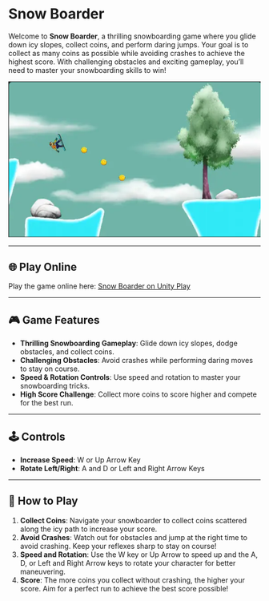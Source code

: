 # Snow Boarder

Welcome to **Snow Boarder**, a thrilling snowboarding game where you glide down icy slopes, collect coins, and perform daring jumps. Your goal is to collect as many coins as possible while avoiding crashes to achieve the highest score. With challenging obstacles and exciting gameplay, you’ll need to master your snowboarding skills to win!

![Snow Boarder Game](Snow_Boarder.png)

---

## 🌐 Play Online

Play the game online here: [Snow Boarder on Unity Play](https://play.unity.com/en/games/488cdc7b-7bcb-4c8d-ae7d-da4fe2f0567b/snow-boarder)

---

## 🎮 Game Features

- **Thrilling Snowboarding Gameplay**: Glide down icy slopes, dodge obstacles, and collect coins.
- **Challenging Obstacles**: Avoid crashes while performing daring moves to stay on course.
- **Speed & Rotation Controls**: Use speed and rotation to master your snowboarding tricks.
- **High Score Challenge**: Collect more coins to score higher and compete for the best run.

---

## 🕹️ Controls

- **Increase Speed**: W or Up Arrow Key
- **Rotate Left/Right**: A and D or Left and Right Arrow Keys

---

## 📖 How to Play

1. **Collect Coins**: Navigate your snowboarder to collect coins scattered along the icy path to increase your score.
2. **Avoid Crashes**: Watch out for obstacles and jump at the right time to avoid crashing. Keep your reflexes sharp to stay on course!
3. **Speed and Rotation**: Use the W key or Up Arrow to speed up and the A, D, or Left and Right Arrow keys to rotate your character for better maneuvering.
4. **Score**: The more coins you collect without crashing, the higher your score. Aim for a perfect run to achieve the best score possible!
